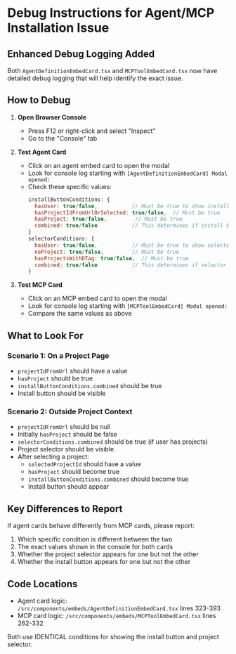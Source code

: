 # Debug Instructions for Agent/MCP Installation Issue

## Enhanced Debug Logging Added

Both `AgentDefinitionEmbedCard.tsx` and `MCPToolEmbedCard.tsx` now have detailed debug logging that will help identify the exact issue.

## How to Debug

1. **Open Browser Console**
   - Press F12 or right-click and select "Inspect"
   - Go to the "Console" tab

2. **Test Agent Card**
   - Click on an agent embed card to open the modal
   - Look for console log starting with `[AgentDefinitionEmbedCard] Modal opened:`
   - Check these specific values:
     ```javascript
     installButtonConditions: {
       hasUser: true/false,           // Must be true to show install
       hasProjectIdFromUrlOrSelected: true/false,  // Must be true
       hasProject: true/false,         // Must be true
       combined: true/false           // This determines if install button shows
     }
     selectorConditions: {
       hasUser: true/false,           // Must be true to show selector
       noProject: true/false,         // Must be true
       hasProjectsWithDTag: true/false,  // Must be true
       combined: true/false           // This determines if selector shows
     }
     ```

3. **Test MCP Card**
   - Click on an MCP embed card to open the modal
   - Look for console log starting with `[MCPToolEmbedCard] Modal opened:`
   - Compare the same values as above

## What to Look For

### Scenario 1: On a Project Page
- `projectIdFromUrl` should have a value
- `hasProject` should be true
- `installButtonConditions.combined` should be true
- Install button should be visible

### Scenario 2: Outside Project Context
- `projectIdFromUrl` should be null
- Initially `hasProject` should be false
- `selectorConditions.combined` should be true (if user has projects)
- Project selector should be visible
- After selecting a project:
  - `selectedProjectId` should have a value
  - `hasProject` should become true
  - `installButtonConditions.combined` should become true
  - Install button should appear

## Key Differences to Report

If agent cards behave differently from MCP cards, please report:

1. Which specific condition is different between the two
2. The exact values shown in the console for both cards
3. Whether the project selector appears for one but not the other
4. Whether the install button appears for one but not the other

## Code Locations

- Agent card logic: `/src/components/embeds/AgentDefinitionEmbedCard.tsx` lines 323-393
- MCP card logic: `/src/components/embeds/MCPToolEmbedCard.tsx` lines 262-332

Both use IDENTICAL conditions for showing the install button and project selector.